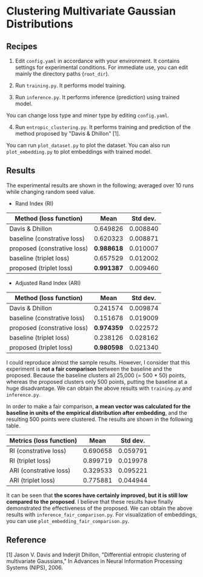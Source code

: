 # Clustering Multivariate Gaussian Distributions

## Recipes
1. Edit `config.yaml` in accordance with your environment. It contains settings for experimental conditions. For immediate use, you can edit mainly the directory paths (`root_dir`).

2. Run `training.py`. It performs model training.

3. Run `inference.py`. It performs inference (prediction) using trained model.

You can change loss type and miner type by editing `config.yaml`.

4. Run `entropic_clustering.py`. It performs training and prediction of the method proposed by "Davis & Dhillon" [1].

You can run `plot_dataset.py` to plot the dataset. You can also run `plot_embedding.py` to plot embeddings with trained model.

## Results

The experimental results are shown in the following; averaged over 10 runs while changing random seed value.

* Rand Index (RI)

| Method (loss function)| Mean | Std dev. |
| --- | --- | --- |
| Davis & Dhillon | 0.649826 | 0.008840 |
| baseline</span> (constrative loss) | 0.620323 | 0.008871 |
| proposed</span> (constrative loss) | **0.988618** | 0.010007 |
| baseline</span> (triplet loss) | 0.657529 | 0.012002 |
| proposed</span> (triplet loss) | **0.991387** | 0.009460 |

* Adjusted Rand Index (ARI)

| Method (loss function)| Mean | Std dev. |
| --- | --- | --- |
| Davis & Dhillon | 0.241574 | 0.009874 |
| baseline (constrative loss) | 0.151678 | 0.019009 |
| proposed (constrative loss) | **0.974359** | 0.022572 |
| baseline (triplet loss) | 0.238126 | 0.028162 |
| proposed (triplet loss) | **0.980598** | 0.021340 |

I could reproduce almost the sample results. However, I consider that this experiment is **not a fair comparison** between the baseline and the proposed. Because the baseline clusters all 25,000 (= 500 * 50) points, whereas the proposed clusters only 500 points, putting the baseline at a huge disadvantage. We can obtain the above results with `training.py` and `inference.py`.

In order to make a fair comparison, **a mean vector was calculated for the baseline in units of the empirical distribution after embedding**, and the resulting 500 points were clustered. The results are shown in the following table.

| Metrics (loss function)| Mean | Std dev. |
| --- | --- | --- |
|RI (constrative loss) | 0.690658 | 0.059791 |
|RI (triplet loss) | 0.899719 | 0.019978 |
|ARI (constrative loss) | 0.329533  | 0.095221 |
|ARI (triplet loss) | 0.775881 | 0.044944 |

It can be seen that **the scores have certainly improved, but it is still low compared to the proposed**. I believe that these results have finally demonstrated the effectiveness of the proposed.
We can obtain the above results with `inference_fair_comparison.py`. For visualization of embeddings, you can use `plot_embedding_fair_comparison.py`.

## Reference
[1] Jason V. Davis and Inderjit Dhillon, "Differential entropic
    clustering of multivariate Gaussians," In Advances in Neural
    Information Processing Systems (NIPS), 2006.
